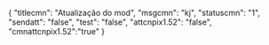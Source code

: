 {
"titlecmn": "Atualização do mod",
"msgcmn": "kj",
"statuscmn": "1",
"sendatt": "false",
"test": "false",
"attcnpix1.52": "false",
"cmnattcnpix1.52":"true"
}
